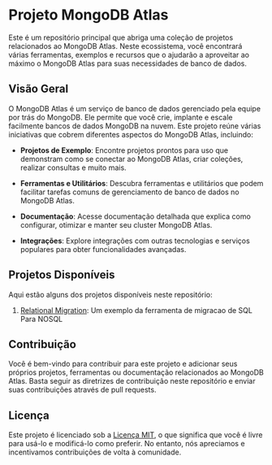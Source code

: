 # Projeto MongoDB Atlas

Este é um repositório principal que abriga uma coleção de projetos relacionados ao MongoDB Atlas. Neste ecossistema, você encontrará várias ferramentas, exemplos e recursos que o ajudarão a aproveitar ao máximo o MongoDB Atlas para suas necessidades de banco de dados.

## Visão Geral

O MongoDB Atlas é um serviço de banco de dados gerenciado pela equipe por trás do MongoDB. Ele permite que você crie, implante e escale facilmente bancos de dados MongoDB na nuvem. Este projeto reúne várias iniciativas que cobrem diferentes aspectos do MongoDB Atlas, incluindo:

- **Projetos de Exemplo**: Encontre projetos prontos para uso que demonstram como se conectar ao MongoDB Atlas, criar coleções, realizar consultas e muito mais.

- **Ferramentas e Utilitários**: Descubra ferramentas e utilitários que podem facilitar tarefas comuns de gerenciamento de banco de dados no MongoDB Atlas.

- **Documentação**: Acesse documentação detalhada que explica como configurar, otimizar e manter seu cluster MongoDB Atlas.

- **Integrações**: Explore integrações com outras tecnologias e serviços populares para obter funcionalidades avançadas.

## Projetos Disponíveis

Aqui estão alguns dos projetos disponíveis neste repositório:

1. [Relational Migration](./exemplo-aplicacao): Um exemplo da ferramenta de migracao de SQL Para NOSQL


## Contribuição

Você é bem-vindo para contribuir para este projeto e adicionar seus próprios projetos, ferramentas ou documentação relacionados ao MongoDB Atlas. Basta seguir as diretrizes de contribuição neste repositório e enviar suas contribuições através de pull requests.

## Licença

Este projeto é licenciado sob a [Licença MIT](./LICENSE), o que significa que você é livre para usá-lo e modificá-lo como preferir. No entanto, nós apreciamos e incentivamos contribuições de volta à comunidade.
